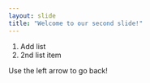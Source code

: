 ```yaml
---
layout: slide
title: "Welcome to our second slide!"
---
```


1. Add list
2. 2nd list item

Use the left arrow to go back!
